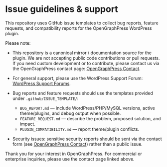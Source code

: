 # Issue guidelines & support

This repository uses GitHub issue templates to collect bug reports, feature requests, and compatibility reports for the OpenGraphPress WordPress plugin.

Please note:

- This repository is a canonical mirror / documentation source for the plugin. We are not accepting public code contributions or pull requests. If you need custom development or to contribute, please contact us via the OpenGraphPress contact page: [OpenGraphPress Contact](https://www.opengraphpress.com/contact).

- For general support, please use the WordPress Support Forum: [WordPress Support Forums](https://wordpress.org/support/plugin/opengraphpress/).

- Bug reports and feature requests should use the templates provided under `.github/ISSUE_TEMPLATE/`:
  - `BUG_REPORT.md` — include WordPress/PHP/MySQL versions, active theme/plugins, and debug output when possible.
  - `FEATURE_REQUEST.md` — describe the problem, proposed solution, and impact.
  - `PLUGIN_COMPATIBILITY.md` — report theme/plugin conflicts.

- Security issues: sensitive security reports should be sent via the contact form (see [OpenGraphPress Contact](https://www.opengraphpress.com/contact)) rather than a public issue.

Thank you for your interest in OpenGraphPress. For commercial or enterprise inquiries, please use the contact page linked above.
